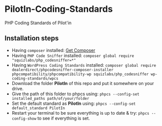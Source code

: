 # PilotIn-Coding-Standards
PHP Coding Standards of Pilot'in

## Installation steps

- Having `composer` installed: [Get Composer](https://getcomposer.org/download/)
- Having `PHP Code Sniffer` installed: `composer global require "squizlabs/php_codesniffer=*"`
- Having `WordPress Coding Standards` installed: `composer global require dealerdirect/phpcodesniffer-composer-installer phpcompatibility/phpcompatibility-wp squizlabs/php_codesniffer wp-coding-standards/wpcs`
- Download the folder **PilotIn** of this repo and put it somewhere on your drive.
- Give the path of this folder to phpcs using: `phpcs --config-set installed_paths path/of/your/folder`
- Set the default standard as **PilotIn** using: `phpcs --config-set default_standard PilotIn`
- Restart your terminal to be sure everything is up to date & try: `phpcs --config-show` to see if everything is set.
